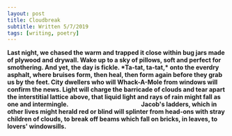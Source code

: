 ```yaml
---
layout: post
title: Cloudbreak
subtitle: Written 5/7/2019
tags: [writing, poetry]
---
```



<strong>
Last night, we chased the warm and trapped it close  
within bug jars made of plywood and drywall.  
Wake up to a sky of pillows, soft and perfect  
for smothering. And yet, the day is fickle.
</strong>

<strong>
*Ta-tat, ta-tat,* onto the everdry  
asphalt, where bruises form, then heal, then form  
again before they grab us by the feet.
</strong>

<strong>
City dwellers who will Whack-A-Mole  
from windows will confirm the news. Light  
will charge the barricade of clouds and tear  
apart the interstitial lattice above,  
that liquid light and rays of rain might fall  
as one and intermingle.
</strong>

<strong>
&emsp;&emsp;&emsp;&emsp;&emsp;&emsp;&emsp;&emsp;&emsp;&emsp;&emsp;&nbsp;&nbsp;&nbsp;Jacob's ladders,  
which in other lives might herald red  
or blind will splinter from head-ons with stray  
children of clouds, to break off beams which fall  
on bricks, in leaves, to lovers' windowsills.
</strong>

